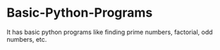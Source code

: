 # Basic-Python-Programs
It has basic python programs like finding prime numbers, factorial, odd numbers, etc.
